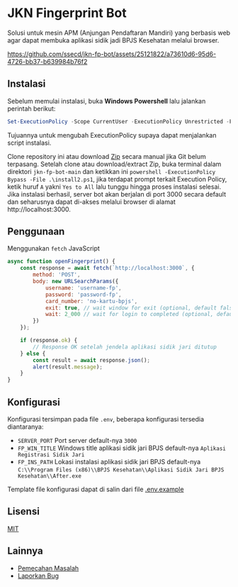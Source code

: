 # JKN Fingerprint Bot

Solusi untuk mesin APM (Anjungan Pendaftaran Mandiri) yang berbasis web agar dapat membuka aplikasi sidik jadi BPJS Kesehatan melalui browser.

https://github.com/ssecd/jkn-fp-bot/assets/25121822/a73610d6-95d6-4726-bb37-b639984b76f2

## Instalasi

Sebelum memulai instalasi, buka **Windows Powershell** lalu jalankan perintah berikut:

```ps1
Set-ExecutionPolicy -Scope CurrentUser -ExecutionPolicy Unrestricted -Force;
```

Tujuannya untuk mengubah ExecutionPolicy supaya dapat menjalankan script instalasi.

Clone repository ini atau download [Zip](https://github.com/mustofa-id/jkn-fp-bot/archive/refs/heads/main.zip) secara manual jika Git belum terpasang. Setelah clone atau download/extract Zip, buka terminal dalam direktori `jkn-fp-bot-main` dan ketikkan ini `powershell -ExecutionPolicy Bypass -File .\install2.ps1`, jika terdapat prompt terkait Execution Policy, ketik huruf `A` yakni `Yes to All` lalu tunggu hingga proses instalasi selesai. Jika instalasi berhasil, server bot akan berjalan di port 3000 secara default dan seharusnya dapat di-akses melalui browser di alamat http://localhost:3000.

## Penggunaan

Menggunakan `fetch` JavaScript

```js
async function openFingerprint() {
	const response = await fetch(`http://localhost:3000`, {
		method: 'POST',
		body: new URLSearchParams({
			username: 'username-fp',
			password: 'password-fp',
			card_number: 'no-kartu-bpjs',
			exit: true, // wait window for exit (optional, default false)
			wait: 2_000 // wait for login to completed (optional, default 3_593)
		})
	});

	if (response.ok) {
		// Response OK setelah jendela aplikasi sidik jari ditutup
	} else {
		const result = await response.json();
		alert(result.message);
	}
}
```

## Konfigurasi

Konfigurasi tersimpan pada file `.env`, beberapa konfigurasi tersedia diantaranya:

- `SERVER_PORT` Port server default-nya `3000`
- `FP_WIN_TITLE` Windows title aplikasi sidik jari BPJS default-nya `Aplikasi Registrasi Sidik Jari`
- `FP_INS_PATH` Lokasi instalasi aplikasi sidik jari BPJS default-nya `C:\\Program Files (x86)\\BPJS Kesehatan\\Aplikasi Sidik Jari BPJS Kesehatan\\After.exe`

Template file konfigurasi dapat di salin dari file [.env.example](./.env.example)

## Lisensi

[MIT](./LICENSE)

## Lainnya

- [Pemecahan Masalah](https://github.com/mustofa-id/jkn-fp-bot/issues?q=is%3Aissue)
- [Laporkan Bug](https://github.com/mustofa-id/jkn-fp-bot/issues/new)
